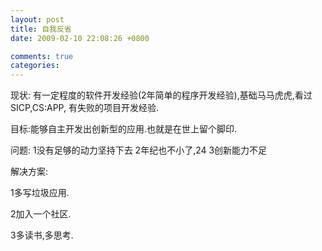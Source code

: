 ```yaml
---
layout: post
title: 自我反省
date: 2009-02-10 22:08:26 +0800

comments: true
categories: 
---
```

现状:
有一定程度的软件开发经验(2年简单的程序开发经验),基础马马虎虎,看过SICP,CS:APP,
有失败的项目开发经验.

目标:能够自主开发出创新型的应用.也就是在世上留个脚印.

问题: 1没有足够的动力坚持下去 2年纪也不小了,24 3创新能力不足

解决方案:

1多写垃圾应用.

2加入一个社区.

3多读书,多思考.